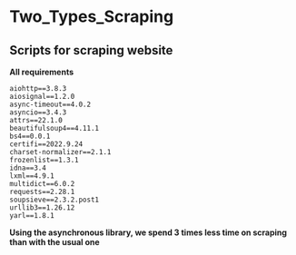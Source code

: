 <h1>Two_Types_Scraping</h1>
 <h2>Scripts for scraping website</h2>
  
__All requirements__
```
aiohttp==3.8.3
aiosignal==1.2.0
async-timeout==4.0.2
asyncio==3.4.3
attrs==22.1.0
beautifulsoup4==4.11.1
bs4==0.0.1
certifi==2022.9.24
charset-normalizer==2.1.1
frozenlist==1.3.1
idna==3.4
lxml==4.9.1
multidict==6.0.2
requests==2.28.1
soupsieve==2.3.2.post1
urllib3==1.26.12
yarl==1.8.1
```
__Using the asynchronous library, we spend 3 times less time on scraping than with the usual one__
